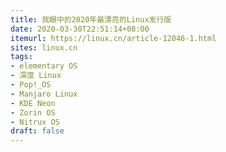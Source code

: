 ```yaml
---
title: 我眼中的2020年最漂亮的Linux发行版
date: 2020-03-30T22:51:14+08:00
itemurl: https://linux.cn/article-12046-1.html
sites: linux.cn
tags:
- elementary OS
- 深度 Linux
- Pop!_OS
- Manjaro Linux
- KDE Neon
- Zorin OS
- Nitrux OS
draft: false
---
```



